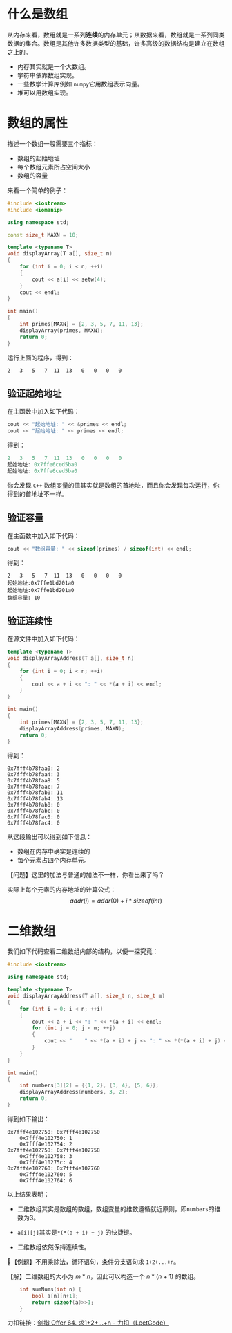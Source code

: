 # 什么是数组

从内存来看，数组就是一系列**连续**的内存单元；从数据来看，数组就是一系列同类数据的集合。数组是其他许多数据类型的基础，许多高级的数据结构是建立在数组之上的。

- 内存其实就是一个大数组。
- 字符串依靠数组实现。
- 一些数学计算库例如 `numpy`它用数组表示向量。
- 堆可以用数组实现。

# 数组的属性

描述一个数组一般需要三个指标：

- 数组的起始地址
- 每个数组元素所占空间大小
- 数组的容量

来看一个简单的例子：

```c++
#include <iostream>
#include <iomanip>

using namespace std;

const size_t MAXN = 10;

template <typename T>
void displayArray(T a[], size_t n)
{
    for (int i = 0; i < n; ++i)
    {
        cout << a[i] << setw(4);
    }
    cout << endl;
}

int main()
{
    int primes[MAXN] = {2, 3, 5, 7, 11, 13};
    displayArray(primes, MAXN);
    return 0;
}
```

运行上面的程序，得到：

```shell
2   3   5   7  11  13   0   0   0   0
```



## 验证起始地址

在主函数中加入如下代码：

```c++
cout << "起始地址: " << &primes << endl;
cout << "起始地址: " << primes << endl;
```

得到：

```c++
2   3   5   7  11  13   0   0   0   0
起始地址: 0x7ffe6ced5ba0
起始地址: 0x7ffe6ced5ba0
```

你会发现 `C++` 数组变量的值其实就是数组的首地址，而且你会发现每次运行，你得到的首地址不一样。

## 验证容量

在主函数中加入如下代码：

```c++
cout << "数组容量: " << sizeof(primes) / sizeof(int) << endl;
```

得到：

```shell
2   3   5   7  11  13   0   0   0   0
起始地址:0x7ffe1bd201a0
起始地址:0x7ffe1bd201a0
数组容量: 10
```

## 验证连续性

在源文件中加入如下代码：

```c++
template <typename T>
void displayArrayAddress(T a[], size_t n)
{
    for (int i = 0; i < n; ++i)
    {
        cout << a + i << ": " << *(a + i) << endl;
    }
}

int main()
{
    int primes[MAXN] = {2, 3, 5, 7, 11, 13};
    displayArrayAddress(primes, MAXN);
    return 0;
}
```

得到：

```shell
0x7fff4b78faa0: 2
0x7fff4b78faa4: 3
0x7fff4b78faa8: 5
0x7fff4b78faac: 7
0x7fff4b78fab0: 11
0x7fff4b78fab4: 13
0x7fff4b78fab8: 0
0x7fff4b78fabc: 0
0x7fff4b78fac0: 0
0x7fff4b78fac4: 0
```

从这段输出可以得到如下信息：

- 数组在内存中确实是连续的
- 每个元素占四个内存单元。

【问题】这里的加法与普通的加法不一样，你看出来了吗？

实际上每个元素的内存地址的计算公式：
$$
addr(i)=addr(0)+i*sizeof(int)
$$

# 二维数组

我们如下代码查看二维数组内部的结构，以便一探究竟：

```c++
#include <iostream>

using namespace std;

template <typename T>
void displayArrayAddress(T a[], size_t n, size_t m)
{
    for (int i = 0; i < n; ++i)
    {
        cout << a + i << ": " << *(a + i) << endl;
        for (int j = 0; j < m; ++j)
        {
            cout << "    " << *(a + i) + j << ": " << *(*(a + i) + j) << endl;
        }
    }
}

int main()
{
    int numbers[3][2] = {{1, 2}, {3, 4}, {5, 6}};
    displayArrayAddress(numbers, 3, 2);
    return 0;
}
```

得到如下输出：

```shell
0x7fff4e102750: 0x7fff4e102750
    0x7fff4e102750: 1
    0x7fff4e102754: 2
0x7fff4e102758: 0x7fff4e102758
    0x7fff4e102758: 3
    0x7fff4e10275c: 4
0x7fff4e102760: 0x7fff4e102760
    0x7fff4e102760: 5
    0x7fff4e102764: 6
```

以上结果表明：

- 二维数组其实是数组的数组，数组变量的维数遵循就近原则，即`numbers`的维数为3。

- `a[i][j]`其实是`*(*(a + i) + j)` 的快捷键。
- 二维数组依然保持连续性。

🍐【例题】不用乘除法，循环语句，条件分支语句求 `1+2+...+n`。

【解】二维数组的大小为 $m*n$，因此可以构造一个 $n*(n+1)$ 的数组。 

```c
    int sumNums(int n) {
        bool a[n][n+1];
        return sizeof(a)>>1;
    }
```

力扣链接：[剑指 Offer 64. 求1+2+…+n - 力扣（LeetCode）](https://leetcode.cn/problems/qiu-12n-lcof/)

